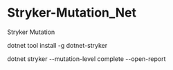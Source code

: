 # Stryker-Mutation_Net
Stryker Mutation

dotnet tool install -g dotnet-stryker

dotnet stryker --mutation-level complete --open-report